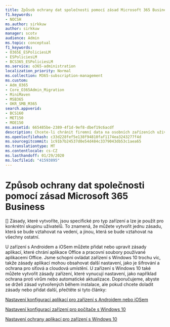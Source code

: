 ```yaml
---
title: Způsob ochrany dat společnosti pomocí zásad Microsoft 365 Business
f1.keywords:
- NOCSH
ms.author: sirkkuw
author: sirkkuw
manager: scotv
audience: Admin
ms.topic: conceptual
f1_keywords:
- O365E_ESPoliciesLM
- ESPoliciesLM
- BCS365_ESPoliciesLM
ms.service: o365-administration
localization_priority: Normal
ms.collection: M365-subscription-management
ms.custom:
- Adm_O365
- Core_O365Admin_Migration
- MiniMaven
- MSB365
- OKR_SMB_M365
search.appverid:
- BCS160
- MET150
- MOE150
ms.assetid: 665485be-2389-4f1d-9ef8-dbef19c6acdf
description: Chcete-li chránit firemní data na osobních zařízeních uživatelů, používejte zásady, které cílí na konkrétní zařízení a skupiny zabezpečení.
ms.openlocfilehash: c33d228fef5e138f94810faf1174ea3243277f4d
ms.sourcegitcommit: 1c91b7b24537d0e54d484c3379043db53c1aea65
ms.translationtype: MT
ms.contentlocale: cs-CZ
ms.lasthandoff: 01/29/2020
ms.locfileid: "41593895"
---
```

# <a name="how-policies-in-microsoft-365-business-protect-company-data"></a>Způsob ochrany dat společnosti pomocí zásad Microsoft 365 Business

[] Zásady, které vytvoříte, jsou specifické pro typ zařízení a lze je použít pro konkrétní skupinu uživatelů. To znamená, že můžete vytvořit jednu zásadu, která se bude vztahovat na vedení, a jinou, která se bude vztahovat na všechny ostatní.
  
U zařízení s Androidem a iOSem můžete přidat nebo upravit zásady aplikací, které chrání aplikace Office a pracovní soubory používané aplikacemi Office. Jsme schopni ovládat zařízení s Windows 10 trochu víc, takže zásady aplikací mohou obsahovat další nastavení, jako je šifrování a ochrana pro síťová a cloudová umístění. U zařízení s Windows 10 také můžete vytvořit zásady zařízení, které vynucují nastavení, jako například ochrana proti virům nebo automatické aktualizace. Doporučujeme, abyste se drželi zásad vytvořených během instalace, ale pokud chcete doladit zásady nebo přidat další, přečtěte si tyto články:
  
[Nastavení konfigurací aplikací pro zařízení s Androidem nebo iOSem](app-protection-settings-for-android-and-ios.md)
  
[Nastavení konfigurací zařízení pro počítače s Windows 10](protection-settings-for-windows-10-pcs.md)
  
[Nastavení ochrany aplikací pro zařízení s Windows 10](protection-settings-for-windows-10-devices.md)
  

